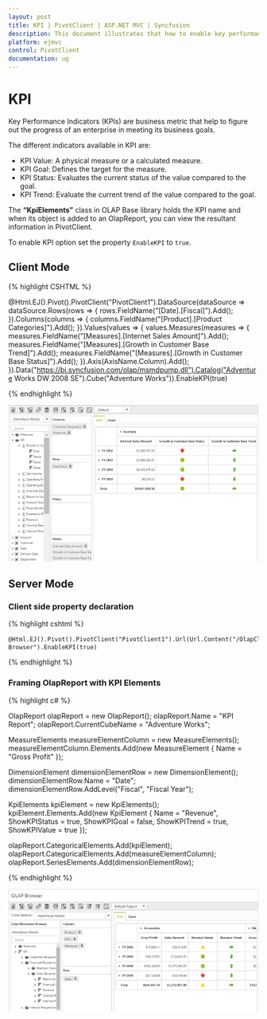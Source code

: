 ```yaml
---
layout: post
title: KPI | PivotClient | ASP.NET MVC | Syncfusion
description: This document illustrates that how to enable key performance indicator (KPI) in ASP.NET MVC PivotClient control
platform: ejmvc
control: PivotClient
documentation: ug
---
```


# KPI

Key Performance Indicators (KPIs) are business metric that help to figure out the progress of an enterprise in meeting its business goals.

The different indicators available in KPI are:

* KPI Value: A physical measure or a calculated measure.
* KPI Goal: Defines the target for the measure.
* KPI Status: Evaluates the current status of the value compared to the goal.
* KPI Trend: Evaluate the current trend of the value compared to the goal.

The **“KpiElements”** class in OLAP Base library holds the KPI name and when its object is added to an OlapReport, you can view the resultant information in PivotClient.

To enable KPI option set the property `EnableKPI` to `true`.

## Client Mode

{% highlight CSHTML %}

@Html.EJ().Pivot().PivotClient("PivotClient1").DataSource(dataSource => dataSource.Rows(rows => { rows.FieldName("[Date].[Fiscal]").Add(); }).Columns(columns => { columns.FieldName("[Product].[Product Categories]").Add(); }).Values(values => { values.Measures(measures => { measures.FieldName("[Measures].[Internet Sales Amount]").Add(); measures.FieldName("[Measures].[Growth in Customer Base Trend]").Add(); measures.FieldName("[Measures].[Growth in Customer Base Status]").Add(); }).Axis(AxisName.Column).Add(); }).Data("https://bi.syncfusion.com/olap/msmdpump.dll").Catalog("Adventure Works DW 2008 SE").Cube("Adventure Works")).EnableKPI(true)

{% endhighlight %}

![KPI in ASP NET MVC pivot client with OLAP client mode](KPI_images/clientmode-kpi.png)

## Server Mode

### Client side property declaration

{% highlight cshtml %}

    @Html.EJ().Pivot().PivotClient("PivotClient1").Url(Url.Content("/OlapClient")).Title("OLAP Browser").EnableKPI(true)

{% endhighlight %}

### Framing OlapReport with KPI Elements

{% highlight c# %}

OlapReport olapReport = new OlapReport();
olapReport.Name = "KPI Report";
olapReport.CurrentCubeName = "Adventure Works";

MeasureElements measureElementColumn = new MeasureElements();
measureElementColumn.Elements.Add(new MeasureElement {
    Name = "Gross Profit"
});

DimensionElement dimensionElementRow = new DimensionElement();
dimensionElementRow.Name = "Date";
dimensionElementRow.AddLevel("Fiscal", "Fiscal Year");

KpiElements kpiElement = new KpiElements();
kpiElement.Elements.Add(new KpiElement {
    Name = "Revenue", ShowKPIStatus = true, ShowKPIGoal = false, ShowKPITrend = true, ShowKPIValue = true
});

olapReport.CategoricalElements.Add(kpiElement);
olapReport.CategoricalElements.Add(measureElementColumn);
olapReport.SeriesElements.Add(dimensionElementRow);

{% endhighlight %}

![KPI in ASP NET MVC pivot client with OLAP server mode](KPI_images/KPI.png)

